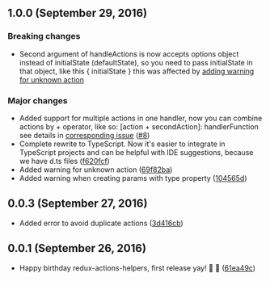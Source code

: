 ## 1.0.0 (September 29, 2016)
### Breaking changes
- Second argument of handleActions is now accepts options object instead of initialState (defaultState), so you need to pass initialState in that object, like this { initialState } this was affected by [adding warning for unknown action](https://github.com/olegman/redux-actions-helpers/issues/12)
### Major changes
- Added support for multiple actions in one handler, now you can combine actions by + operator, like so: [action + secondAction]: handlerFunction see details in [corresponding issue](https://github.com/olegman/redux-actions-helpers/issues/6) ([#8](https://github.com/olegman/redux-actions-helpers/pull/8))
- Complete rewrite to TypeScript. Now it's easier to integrate in TypeScript projects and can be helpful with IDE suggestions, because we have d.ts files ([f620fcf](https://github.com/olegman/redux-actions-helpers/commit/f620fcfaf266d77a785e652a3718863ad7b7c7b4))
- Added warning for unknown action ([69f82ba](https://github.com/olegman/redux-actions-helpers/commit/69f82ba64354cef4feaa83bc93e7fe3fd16b7345)) 
- Added warning when creating params with type property ([104565d](https://github.com/olegman/redux-actions-helpers/commit/104565dce0380ee6d399103bff8979692640ffab))

## 0.0.3 (September 27, 2016)
- Added error to avoid duplicate actions ([3d416cb](https://github.com/olegman/redux-actions-helpers/commit/3d416cbbca3d2a4231aa29edca332b3b92c425fa))

## 0.0.1 (September 26, 2016)
- Happy birthday redux-actions-helpers, first release yay! 🎂 🍻 ([61ea49c](https://github.com/olegman/redux-actions-helpers/commit/61ea49cfb08636aee6cad2c56d0b62d7dc3f799e))
